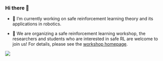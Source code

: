 ### Hi there 👋



- 🔭 I’m currently working on safe reinforcement learning theory and its applications in robotics.

- 🌱 We are organizing a safe reinforcement learning workshop, the researchers and students who are interested in safe RL  are welcome to join us! For details, please see the [workshop homepage](https://saferl.online/).

![](https://visitor-badge.glitch.me/badge?page_id=chauncygu)

<!-- 
![visitors](https://komarev.com/ghpvc/?username=chauncygu&color=brightgreen)  -->
